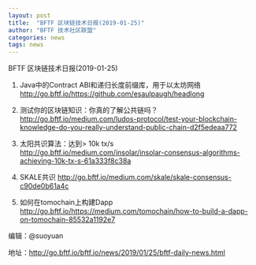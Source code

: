 ```yaml
---
layout: post
title:  "BFTF 区块链技术日报(2019-01-25)"
author: "BFTF 技术社区联盟"
categories: news
tags: news
---
```


BFTF 区块链技术日报(2019-01-25)

1. Java中的Contract ABI和递归长度前缀库，用于以太坊网络 <http://go.bftf.io/https://github.com/esaulpaugh/headlong>

2. 测试你的区块链知识：你真的了解公共链吗？ <http://go.bftf.io/medium.com/ludos-protocol/test-your-blockchain-knowledge-do-you-really-understand-public-chain-d2f5edeaa772>

3. 太阳共识算法：达到> 10k tx/s <http://go.bftf.io/medium.com/insolar/insolar-consensus-algorithms-achieving-10k-tx-s-61a333f8c38a>

4. SKALE共识 <http://go.bftf.io/medium.com/skale/skale-consensus-c90de0b61a4c>

5. 如何在tomochain上构建Dapp <http://go.bftf.io/https://medium.com/tomochain/how-to-build-a-dapp-on-tomochain-85532a1192e7>


编辑：@suoyuan

地址：http://go.bftf.io/bftf.io/news/2019/01/25/bftf-daily-news.html
